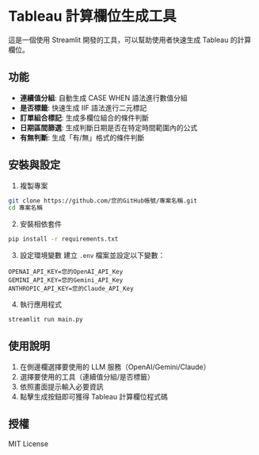 # Tableau 計算欄位生成工具

這是一個使用 Streamlit 開發的工具，可以幫助使用者快速生成 Tableau 的計算欄位。

## 功能

- **連續值分組**: 自動生成 CASE WHEN 語法進行數值分組
- **是否標籤**: 快速生成 IIF 語法進行二元標記
- **訂單組合標記**: 生成多欄位組合的條件判斷
- **日期區間篩選**: 生成判斷日期是否在特定時間範圍內的公式
- **有無判斷**: 生成「有/無」格式的條件判斷

## 安裝與設定

1. 複製專案
```bash
git clone https://github.com/您的GitHub帳號/專案名稱.git
cd 專案名稱
```

2. 安裝相依套件
```bash
pip install -r requirements.txt
```

3. 設定環境變數
建立 `.env` 檔案並設定以下變數：
```plaintext
OPENAI_API_KEY=您的OpenAI_API_Key
GEMINI_API_KEY=您的Gemini_API_Key
ANTHROPIC_API_KEY=您的Claude_API_Key
```

4. 執行應用程式
```bash
streamlit run main.py
```

## 使用說明

1. 在側邊欄選擇要使用的 LLM 服務（OpenAI/Gemini/Claude）
2. 選擇要使用的工具（連續值分組/是否標籤）
3. 依照畫面提示輸入必要資訊
4. 點擊生成按鈕即可獲得 Tableau 計算欄位程式碼

## 授權

MIT License